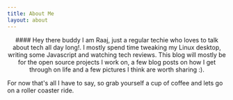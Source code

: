 ```yaml
---
title: About Me
layout: about
---
```


<center> #### Hey there buddy
I am Raaj, just a regular techie who loves to talk about tech all day long!.
I mostly spend time tweaking my Linux desktop, writing some Javascript and watching tech reviews. This blog will mostly be for the open source projects I work on, a few blog posts on how I get through on life and a few pictures I think are worth sharing :).

</center>

For now that's all I have to say, so grab yourself a cup of coffee and lets go on a roller coaster ride.

